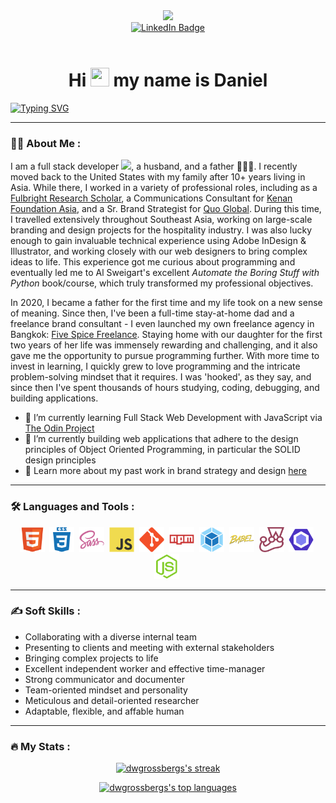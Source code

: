 <div id="header" align="center">
  <img src="https://media.giphy.com/media/X8cjSugfXBhnyTtgth/giphy.gif"
       width="500"/>
  <div id="badges">
    <a href="https://www.linkedin.com/in/dgrossberg/">
      <img src="https://img.shields.io/badge/LinkedIn-blue?style=for-the-badge&logo=linkedin&logoColor=white"     alt="LinkedIn Badge"/>
    </a>
  </div>
  <img src="https://komarev.com/ghpvc/?username=dwgrossberg&style=flat-square&color=blue" alt=""/>
  <h1>
    Hi
    <img src="https://media.giphy.com/media/hvRJCLFzcasrR4ia7z/giphy.gif" width="30px" height="30px"/>
    my name is Daniel
</h1>
</div>

[![Typing SVG](https://readme-typing-svg.herokuapp.com?size=45&color=F7E324&center=true&vCenter=true&width=1200&height=150&lines=Fullstack+web+developer;Self-educated+and+motivated+coder;Always+learning+new+things;Top-notch+researcher;Creative+problem+solver)](https://git.io/typing-svg)

---

### :man_technologist: About Me :

I am a full stack developer <img src="https://media.giphy.com/media/WUlplcMpOCEmTGBtBW/giphy.gif" width="30">, a husband, and a father :family_man_woman_girl:. I recently moved back to the United States with my family after 10+ years living in Asia. While there, I worked in a variety of professional roles, including as a [Fulbright Research Scholar](https://fulbrightscholars.org/), a Communications Consultant for [Kenan Foundation Asia](https://www.kenan-asia.org/), and a Sr. Brand Strategist for [Quo Global](https://www.quo-global.com/). During this time, I travelled extensively throughout Southeast Asia, working on large-scale branding and design projects for the hospitality industry. I was also lucky enough to gain invaluable technical experience using Adobe InDesign & Illustrator, and working closely with our web designers to bring complex ideas to life. This experience got me curious about programming and eventually led me to Al Sweigart's excellent *Automate the Boring Stuff with Python* book/course, which truly transformed my professional objectives.

In 2020, I became a father for the first time and my life took on a new sense of meaning. Since then, I've been a full-time stay-at-home dad and a freelance brand consultant - I even launched my own freelance agency in Bangkok: [Five Spice Freelance](https://fivespicefreelance.com/). Staying home with our daughter for the first two years of her life was immensely rewarding and challenging, and it also gave me the opportunity to pursue programming further. With more time to invest in learning, I quickly grew to love programming and the intricate problem-solving mindset that it requires. I was 'hooked', as they say, and since then I've spent thousands of hours studying, coding, debugging, and building applications.

- 🌱 I’m currently learning Full Stack Web Development with JavaScript via [The Odin Project](https://www.theodinproject.com/)
- 🔭 I’m currently building web applications that adhere to the design principles of Object Oriented Programming, in particular the SOLID design principles
- 🤔 Learn more about my past work in brand strategy and design [here](https://danielgrossberg.com/portfolio/)

---

### :hammer_and_wrench: Languages and Tools :

<div align="center">
  <img src="https://github.com/devicons/devicon/blob/master/icons/html5/html5-original.svg" title="HTML5" alt="HTML" width="40" height="40"/>&nbsp;
  <img src="https://github.com/devicons/devicon/blob/master/icons/css3/css3-plain-wordmark.svg"  title="CSS3" alt="CSS" width="40" height="40"/>&nbsp;
  <img src="https://github.com/devicons/devicon/blob/master/icons/sass/sass-original.svg"  title="SASS" alt="SASS" width="40" height="40"/>&nbsp;
  <img src="https://github.com/devicons/devicon/blob/master/icons/javascript/javascript-original.svg" title="JavaScript" alt="JavaScript" width="40" height="40"/>&nbsp;
  <img src="https://github.com/devicons/devicon/blob/master/icons/git/git-original.svg" title="Git" alt="Git" width="40" height="40"/>&nbsp;
    <img src="https://github.com/devicons/devicon/blob/master/icons/npm/npm-original-wordmark.svg" title="npm" alt="npm" width="40" height="40"/>&nbsp;
  <img src="https://github.com/devicons/devicon/blob/master/icons/webpack/webpack-original.svg" title="Webpack" alt="Webpack" width="40" height="40"/>&nbsp;
  <img src="https://github.com/devicons/devicon/blob/master/icons/babel/babel-original.svg" title="NodeJS" alt="NodeJS" width="40" height="40"/>&nbsp;
    <img src="https://github.com/devicons/devicon/blob/master/icons/jest/jest-plain.svg" title="Jest" alt="Jest" width="40" height="40"/>&nbsp;
        <img src="https://github.com/devicons/devicon/blob/master/icons/eslint/eslint-original.svg" title="ESLint" alt="ESLint" width="40" height="40"/>&nbsp;
  <img src="https://github.com/devicons/devicon/blob/master/icons/nodejs/nodejs-original.svg" title="NodeJS" alt="NodeJS" width="40" height="40"/>&nbsp;
</div>

---

### :writing_hand: Soft Skills :

- Collaborating with a diverse internal team
- Presenting to clients and meeting with external stakeholders
- Bringing complex projects to life
- Excellent independent worker and effective time-manager
- Strong communicator and documenter
- Team-oriented mindset and personality
- Meticulous and detail-oriented researcher
- Adaptable, flexible, and affable human

---

### :fire: My Stats :

<p align="center">
  <a href="https://github.com/DenverCoder1/github-readme-streak-stats">
    <img alt="dwgrossbergs's streak" src="http://github-readme-streak-stats.herokuapp.com?user=dwgrossberg&theme=dark-smoky"/>
  </a>
</p>

<p align="center">
  <a href="https://github.com/anuraghazra/github-readme-stats">
    <img alt="dwgrossbergs's top languages" src="https://github-readme-stats.vercel.app/api/top-langs/?username=dwgrossberg&layout=compact&theme=tokyonight&exclude_repo=odin-recipes&hide=python"/>
  </a>
</p>


<!--
**dwgrossberg/dwgrossberg** is a ✨ _special_ ✨ repository because its `README.md` (this file) appears on your GitHub profile.

Here are some ideas to get you started:

- 🔭 I’m currently working on ...
- 🌱 I’m currently learning ...
- 👯 I’m looking to collaborate on ...
- 🤔 I’m looking for help with ...
- 💬 Ask me about ...
- 📫 How to reach me: ...
- 😄 Pronouns: ...
- ⚡ Fun fact: ...
-->
